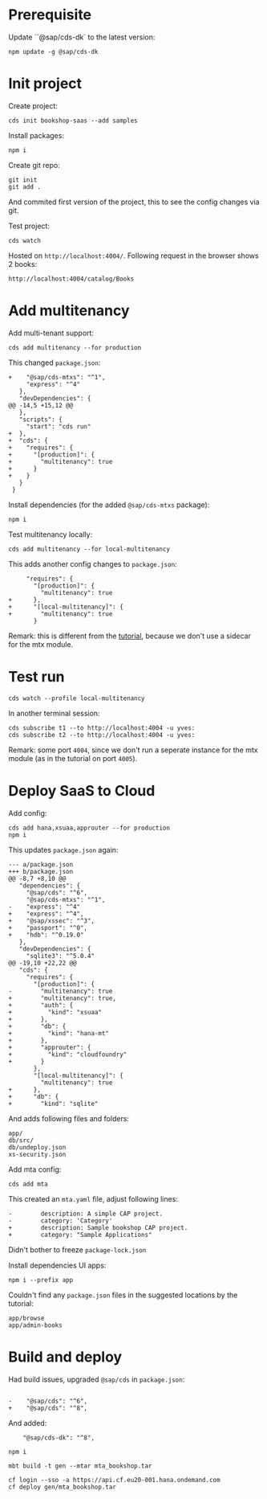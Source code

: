 # Prerequisite

Update ``@sap/cds-dk` to the latest version:

```
npm update -g @sap/cds-dk
```

# Init project

Create project:

```
cds init bookshop-saas --add samples
```

Install packages:

```
npm i
```

Create git repo:

```
git init
git add .
```

And commited first version of the project, this to see the config changes via git.

Test project:

```
cds watch
```

Hosted on `http://localhost:4004/`.
Following request in the browser shows 2 books:

```
http://localhost:4004/catalog/Books
```

# Add multitenancy

Add multi-tenant support:

```
cds add multitenancy --for production
```

This changed `package.json`:

```
+    "@sap/cds-mtxs": "^1",
     "express": "^4"
   },
   "devDependencies": {
@@ -14,5 +15,12 @@
   },
   "scripts": {
     "start": "cds run"
+  },
+  "cds": {
+    "requires": {
+      "[production]": {
+        "multitenancy": true
+      }
+    }
   }
 }
```

Install dependencies (for the added `@sap/cds-mtxs` package):

```
npm i
```

Test multitenancy locally:

```
cds add multitenancy --for local-multitenancy
```

This adds another config changes to `package.json`:

```
     "requires": {
       "[production]": {
         "multitenancy": true
+      },
+      "[local-multitenancy]": {
+        "multitenancy": true
       }
```

Remark: this is different from the [tutorial](https://cap.cloud.sap/docs/guides/multitenancy/), because we don't use a sidecar for the mtx module.

# Test run

```
cds watch --profile local-multitenancy
```

In another terminal session:

```
cds subscribe t1 --to http://localhost:4004 -u yves:
cds subscribe t2 --to http://localhost:4004 -u yves:
```

Remark: some port `4004`, since we don't run a seperate instance for the mtx module (as in the tutorial on port `4005`).

# Deploy SaaS to Cloud

Add config:

```
cds add hana,xsuaa,approuter --for production
npm i
```

This updates `package.json` again:

```
--- a/package.json
+++ b/package.json
@@ -8,7 +8,10 @@
   "dependencies": {
     "@sap/cds": "^6",
     "@sap/cds-mtxs": "^1",
-    "express": "^4"
+    "express": "^4",
+    "@sap/xssec": "^3",
+    "passport": "^0",
+    "hdb": "^0.19.0"
   },
   "devDependencies": {
     "sqlite3": "^5.0.4"
@@ -19,10 +22,22 @@
   "cds": {
     "requires": {
       "[production]": {
-        "multitenancy": true
+        "multitenancy": true,
+        "auth": {
+          "kind": "xsuaa"
+        },
+        "db": {
+          "kind": "hana-mt"
+        },
+        "approuter": {
+          "kind": "cloudfoundry"
+        }
       },
       "[local-multitenancy]": {
         "multitenancy": true
+      },
+      "db": {
+        "kind": "sqlite"
```

And adds following files and folders:

```
app/
db/src/
db/undeploy.json
xs-security.json
```

Add mta config:

```
cds add mta
```

This created an `mta.yaml` file, adjust following lines:

```
-        description: A simple CAP project.
-        category: 'Category'
+        description: Sample bookshop CAP project.
+        category: "Sample Applications"
```

Didn't bother to freeze `package-lock.json`

Install dependencies UI apps:

```
npm i --prefix app
```

Couldn't find any `package.json` files in the suggested locations by the tutorial:

```
app/browse
app/admin-books
```

# Build and deploy

Had build issues, upgraded `@sap/cds` in `package.json`:

```

-    "@sap/cds": "^6",
+    "@sap/cds": "^8",
```

And added:

```
    "@sap/cds-dk": "^8",
```

```
npm i
```

```
mbt build -t gen --mtar mta_bookshop.tar
```

```
cf login --sso -a https://api.cf.eu20-001.hana.ondemand.com
cf deploy gen/mta_bookshop.tar
```
